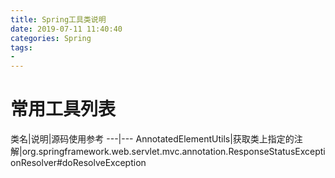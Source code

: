 ```yaml
---
title: Spring工具类说明
date: 2019-07-11 11:40:40
categories: Spring
tags: 
- 
---
```

# 常用工具列表 #
类名|说明|源码使用参考
---|---
AnnotatedElementUtils|获取类上指定的注解|org.springframework.web.servlet.mvc.annotation.ResponseStatusExceptionResolver#doResolveException


